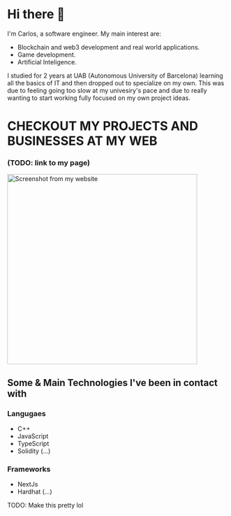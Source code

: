 # Hi there 👋
I'm Carlos, a software engineer. My main interest are:
 + Blockchain and web3 development and real world applications.
 + Game development.
 + Artificial Inteligence.

I studied for 2 years at UAB (Autonomous University of Barcelona) learning all the basics of IT and then dropped out to specialize on my own.
This was due to feeling going too slow at my univesiry's pace and due to really wanting to start working fully focused on my own project ideas.

# CHECKOUT MY PROJECTS AND BUSINESSES AT MY WEB
### (TODO: link to my page)
<img width=435 src="https://user-images.githubusercontent.com/88899281/205917597-d87879d8-12e4-4114-949a-c47659474c99.png" alt="Screenshot from my website"/>

## Some & Main Technologies I've been in contact with
 ### Langugaes
  + C++
  + JavaScript
  + TypeScript
  + Solidity
 (...)
 
 ### Frameworks
  + NextJs
  + Hardhat
 (...)
 
TODO: Make this pretty lol 

<!--

**CarlosAlegreUr/CarlosAlegreUr** is a ✨ _special_ ✨ repository because its `README.md` (this file) appears on your GitHub profile.

Here are some ideas to get you started:

- 🔭 I’m currently working on ...
- 🌱 I’m currently learning ...
- 👯 I’m looking to collaborate on ...
- 🤔 I’m looking for help with ...
- 💬 Ask me about ...
- 📫 How to reach me: ...
- 😄 Pronouns: ...
- ⚡ Fun fact: ...
-->
